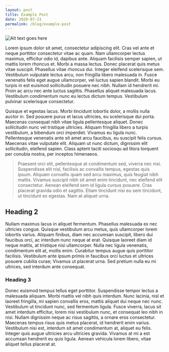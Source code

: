 ```yaml
---
layout: post
title: Example Post
date: 2020-07-21
permalink: /blog/example-post
---
```

![Alt text goes here](https://placeimg.com/1200/400/any/grayscale)

Lorem ipsum dolor sit amet, consectetur adipiscing elit. Cras vel ante et neque porttitor consectetur vitae ac quam. Nam ullamcorper lectus maximus, efficitur odio id, dapibus ante. Aliquam facilisis semper sapien, ut mattis lorem rhoncus et. Morbi a massa lectus. Donec placerat quis metus vitae suscipit. Phasellus vitae rhoncus dui. Integer eleifend scelerisque sem. Vestibulum vulputate lectus arcu, non fringilla libero malesuada in. Fusce venenatis felis eget augue ullamcorper, vel luctus sapien blandit. Morbi eu turpis in est euismod sollicitudin posuere nec nibh. Nullam id hendrerit mi. Proin ac arcu nec ante luctus sagittis. Phasellus aliquet malesuada lacus. Vestibulum condimentum nunc eu lectus dictum tempus. Vestibulum pulvinar scelerisque consectetur.

Quisque et egestas lacus. Morbi tincidunt lobortis dolor, a mollis nulla auctor in. Sed posuere purus et lacus ultricies, eu scelerisque dui porta. Maecenas consequat nibh vitae ligula pellentesque aliquet. Donec sollicitudin nunc vel tristique ultricies. Aliquam fringilla libero a turpis vestibulum, a bibendum orci imperdiet. Vivamus eu ligula nunc. Pellentesque venenatis ante sit amet arcu faucibus, eu suscipit felis cursus. Maecenas vitae vulputate elit. Aliquam ut nunc dictum, dignissim elit sollicitudin, eleifend sapien. Class aptent taciti sociosqu ad litora torquent per conubia nostra, per inceptos himenaeos.

> Praesent orci elit, pellentesque at condimentum sed, viverra nec nisi. Suspendisse elit nisl, facilisis ac convallis tempus, egestas quis ipsum. Aliquam convallis quam sed arcu maximus, quis feugiat nibh mattis. Vivamus suscipit nibh sit amet enim tincidunt, nec eleifend elit consectetur. Aenean eleifend sem id ligula cursus posuere. Cras placerat gravida odio et sagittis. Etiam tincidunt nisi eu sem tincidunt, ut tincidunt ex egestas. Nam at aliquet urna.

## Heading 2

Nullam maximus lacus in aliquet fermentum. Phasellus malesuada ex nec ultricies congue. Quisque vestibulum arcu metus, quis ullamcorper lorem lobortis varius. Aliquam finibus, diam nec accumsan suscipit, libero dui faucibus orci, ac interdum nunc neque at erat. Quisque laoreet diam id neque mattis, at tristique nisi ullamcorper. Nulla nec ligula venenatis, condimentum elit at, mollis enim. Curabitur tempus augue quis porttitor facilisis. Vestibulum ante ipsum primis in faucibus orci luctus et ultrices posuere cubilia curae; Vivamus ut placerat urna. Sed pretium nulla eu mi ultrices, sed interdum ante consequat.

### Heading 3

Donec euismod tempus tellus eget porttitor. Suspendisse tempor lectus a malesuada aliquam. Morbi mattis vel nibh quis interdum. Nunc lacinia, nisl et laoreet fringilla, mi sapien convallis eros, mattis aliquet dui neque nec nunc. Vestibulum ut tincidunt nunc, sed fermentum ligula. Fusce viverra, lacus sit amet interdum efficitur, lorem nisi vestibulum nunc, et consequat leo nibh in nisi. Nullam dignissim neque ac risus sagittis, a ornare eros consectetur. Maecenas tempus risus quis metus placerat, id hendrerit enim varius. Vestibulum nisi est, interdum sit amet condimentum at, aliquet eu felis. Integer quis augue ultricies arcu ultricies gravida. Vivamus at mi a est accumsan hendrerit eu quis ligula. Aenean vehicula lorem libero, vitae aliquet tellus placerat at.
